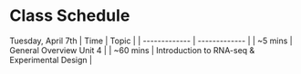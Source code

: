 # Class Schedule
Tuesday, April 7th
|     Time      |     Topic     |
| ------------- | ------------- |
|   ~5 mins  | General Overview Unit 4  |
| ~60 mins  | Introduction to RNA-seq & Experimental Design  |
